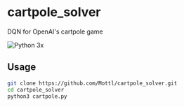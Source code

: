 # cartpole_solver
DQN for OpenAI's cartpole game

![Python 3x](https://img.shields.io/badge/python-3.x-blue.svg)

## Usage
```sh
git clone https://github.com/Mottl/cartpole_solver.git
cd cartpole_solver
python3 cartpole.py
```
